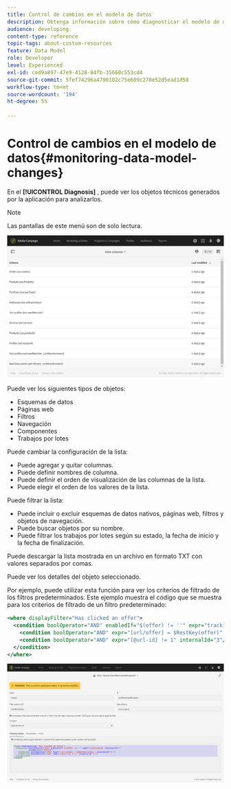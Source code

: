 ```yaml
---
title: Control de cambios en el modelo de datos
description: Obtenga información sobre cómo diagnosticar el modelo de datos de Adobe Campaign.
audience: developing
content-type: reference
topic-tags: about-custom-resources
feature: Data Model
role: Developer
level: Experienced
exl-id: ced9a897-47e9-4128-84fb-35660c553cd4
source-git-commit: 5fef74296a4790102c75e609c270e52d5ead1d58
workflow-type: tm+mt
source-wordcount: '194'
ht-degree: 5%

---
```


# Control de cambios en el modelo de datos{#monitoring-data-model-changes}

En el **[!UICONTROL Diagnosis]** , puede ver los objetos técnicos generados por la aplicación para analizarlos.

>[!NOTE]
>
>Las pantallas de este menú son de solo lectura.

![](assets/diagnostic.png)

Puede ver los siguientes tipos de objetos:

* Esquemas de datos
* Páginas web
* Filtros
* Navegación
* Componentes
* Trabajos por lotes

Puede cambiar la configuración de la lista:

* Puede agregar y quitar columnas.
* Puede definir nombres de columna.
* Puede definir el orden de visualización de las columnas de la lista.
* Puede elegir el orden de los valores de la lista.

Puede filtrar la lista:

* Puede incluir o excluir esquemas de datos nativos, páginas web, filtros y objetos de navegación.
* Puede buscar objetos por su nombre.
* Puede filtrar los trabajos por lotes según su estado, la fecha de inicio y la fecha de finalización.

Puede descargar la lista mostrada en un archivo en formato TXT con valores separados por comas.

Puede ver los detalles del objeto seleccionado.

Por ejemplo, puede utilizar esta función para ver los criterios de filtrado de los filtros predeterminados. Este ejemplo muestra el código que se muestra para los criterios de filtrado de un filtro predeterminado:

```xml
<where displayFilter="Has clicked an offer">
  <condition boolOperator="AND" enabledIf="$(offer) != ''" expr="trackingLog" internalId="1" setOperator="EXISTS">
    <condition boolOperator="AND" expr="[url/offer] = $RestKey(offer)" internalId="2"/>
    <condition boolOperator="AND" expr="[@url-id] != 1" internalId="3"/>
  </condition>
</where>
```

![](assets/diagnosis_filter_criteria.png)